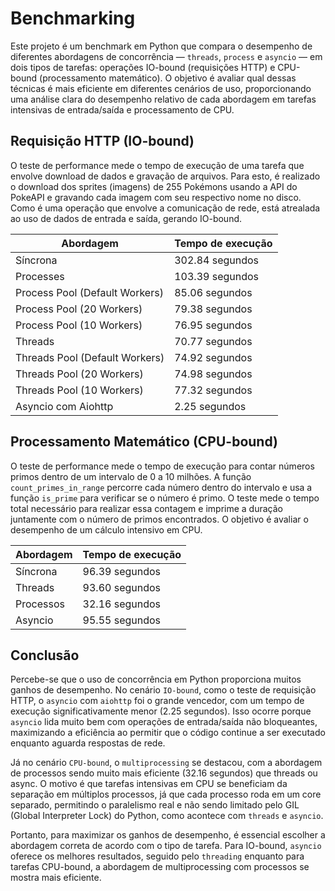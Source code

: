 # Benchmarking

Este projeto é um benchmark em Python que compara o desempenho de diferentes abordagens de concorrência — `threads`, `process` e `asyncio` — em dois tipos de tarefas: operações IO-bound (requisições HTTP) e CPU-bound (processamento matemático). O objetivo é avaliar qual dessas técnicas é mais eficiente em diferentes cenários de uso, proporcionando uma análise clara do desempenho relativo de cada abordagem em tarefas intensivas de entrada/saída e processamento de CPU.

## Requisição HTTP (IO-bound)

O teste de performance mede o tempo de execução de uma tarefa que envolve download de dados e gravação de arquivos. Para esto, é realizado o download dos sprites (imagens) de 255 Pokémons usando a API do PokeAPI e gravando cada imagem com seu respectivo nome no disco. Como é uma operação que envolve a comunicação de rede, está atrealada ao uso de dados de entrada e saída, gerando IO-bound.

| Abordagem                      | Tempo de execução |
|--------------------------------|-------------------|
| Síncrona                       | 302.84 segundos   |
| Processes                      | 103.39 segundos   |
| Process Pool (Default Workers) | 85.06 segundos    |
| Process Pool (20 Workers)      | 79.38 segundos    |
| Process Pool (10 Workers)      | 76.95 segundos    |
| Threads                        | 70.77 segundos    |
| Threads Pool (Default Workers) | 74.92 segundos    |
| Threads Pool (20 Workers)      | 74.98 segundos    |
| Threads Pool (10 Workers)      | 77.32 segundos    |
| Asyncio com Aiohttp            | 2.25 segundos     |

## Processamento Matemático (CPU-bound)

O teste de performance mede o tempo de execução para contar números primos dentro de um intervalo de 0 a 10 milhões. A função `count_primes_in_range` percorre cada número dentro do intervalo e usa a função `is_prime` para verificar se o número é primo. O teste mede o tempo total necessário para realizar essa contagem e imprime a duração juntamente com o número de primos encontrados. O objetivo é avaliar o desempenho de um cálculo intensivo em CPU.

| Abordagem                      | Tempo de execução |
|--------------------------------|-------------------|
| Síncrona                       | 96.39 segundos    |
| Threads                        | 93.60 segundos    |
| Processos                      | 32.16 segundos    |
| Asyncio                        | 95.55 segundos    |

## Conclusão

Percebe-se que o uso de concorrência em Python proporciona muitos ganhos de desempenho. No cenário `IO-bound`, como o teste de requisição HTTP, o `asyncio` com `aiohttp` foi o grande vencedor, com um tempo de execução significativamente menor (2.25 segundos). Isso ocorre porque `asyncio` lida muito bem com operações de entrada/saída não bloqueantes, maximizando a eficiência ao permitir que o código continue a ser executado enquanto aguarda respostas de rede.

Já no cenário `CPU-bound`, o `multiprocessing` se destacou, com a abordagem de processos sendo muito mais eficiente (32.16 segundos) que threads ou async. O motivo é que tarefas intensivas em CPU se beneficiam da separação em múltiplos processos, já que cada processo roda em um core separado, permitindo o paralelismo real e não sendo limitado pelo GIL (Global Interpreter Lock) do Python, como acontece com `threads` e `asyncio`.

Portanto, para maximizar os ganhos de desempenho, é essencial escolher a abordagem correta de acordo com o tipo de tarefa. Para IO-bound, `asyncio` oferece os melhores resultados, seguido pelo `threading` enquanto para tarefas CPU-bound, a abordagem de multiprocessing com processos se mostra mais eficiente.
